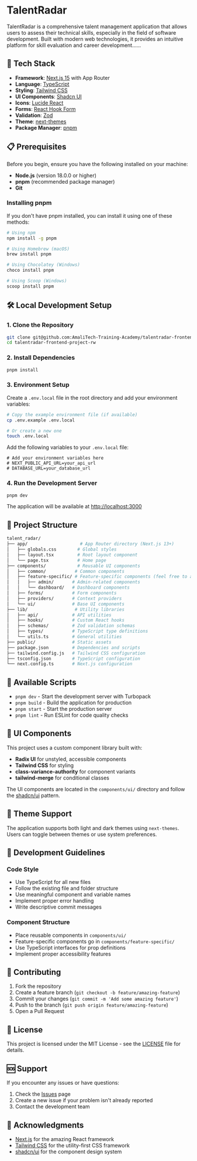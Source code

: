 # TalentRadar

TalentRadar is a comprehensive talent management application that allows users to assess their technical skills, especially in the field of software development. Built with modern web technologies, it provides an intuitive platform for skill evaluation and career development......

## 🚀 Tech Stack

- **Framework**: [Next.js 15](https://nextjs.org/) with App Router
- **Language**: [TypeScript](https://www.typescriptlang.org/)
- **Styling**: [Tailwind CSS](https://tailwindcss.com/)
- **UI Components**: [Shadcn UI](https://ui.shadcn.com/)
- **Icons**: [Lucide React](https://lucide.dev/)
- **Forms**: [React Hook Form](https://react-hook-form.com/)
- **Validation**: [Zod](https://zod.dev/)
- **Theme**: [next-themes](https://github.com/pacocoursey/next-themes)
- **Package Manager**: [pnpm](https://pnpm.io/)

## 📋 Prerequisites

Before you begin, ensure you have the following installed on your machine:

- **Node.js** (version 18.0.0 or higher)
- **pnpm** (recommended package manager)
- **Git**

### Installing pnpm

If you don't have pnpm installed, you can install it using one of these methods:

```bash
# Using npm
npm install -g pnpm

# Using Homebrew (macOS)
brew install pnpm

# Using Chocolatey (Windows)
choco install pnpm

# Using Scoop (Windows)
scoop install pnpm
```

## 🛠️ Local Development Setup

### 1. Clone the Repository

```bash
git clone git@github.com:AmaliTech-Training-Academy/talentradar-frontend-project-rw.git
cd talentradar-frontend-project-rw
```

### 2. Install Dependencies

```bash
pnpm install
```

### 3. Environment Setup

Create a `.env.local` file in the root directory and add your environment variables:

```bash
# Copy the example environment file (if available)
cp .env.example .env.local

# Or create a new one
touch .env.local
```

Add the following variables to your `.env.local` file:

```env
# Add your environment variables here
# NEXT_PUBLIC_API_URL=your_api_url
# DATABASE_URL=your_database_url
```

### 4. Run the Development Server

```bash
pnpm dev
```

The application will be available at [http://localhost:3000](http://localhost:3000)

## 📁 Project Structure

```bash
talent_radar/
├── app/                    # App Router directory (Next.js 13+)
│   ├── globals.css        # Global styles
│   ├── layout.tsx         # Root layout component
│   └── page.tsx           # Home page
├── components/            # Reusable UI components
│   ├── common/           # Common components
│   ├── feature-specific/ # Feature-specific components (feel free to add more )
│   │   ├── admin/       # Admin-related components
│   │   └── dashboard/   # Dashboard components
│   ├── forms/           # Form components
│   ├── providers/       # Context providers
│   └── ui/              # Base UI components
├── lib/                  # Utility libraries
│   ├── api/             # API utilities
│   ├── hooks/           # Custom React hooks
│   ├── schemas/         # Zod validation schemas
│   ├── types/           # TypeScript type definitions
│   └── utils.ts         # General utilities
├── public/              # Static assets
├── package.json         # Dependencies and scripts
├── tailwind.config.js   # Tailwind CSS configuration
├── tsconfig.json        # TypeScript configuration
└── next.config.ts       # Next.js configuration
```

## 🔧 Available Scripts

- `pnpm dev` - Start the development server with Turbopack
- `pnpm build` - Build the application for production
- `pnpm start` - Start the production server
- `pnpm lint` - Run ESLint for code quality checks

## 🎨 UI Components

This project uses a custom component library built with:

- **Radix UI** for unstyled, accessible components
- **Tailwind CSS** for styling
- **class-variance-authority** for component variants
- **tailwind-merge** for conditional classes

The UI components are located in the `components/ui/` directory and follow the [shadcn/ui](https://ui.shadcn.com/) pattern.

## 🌙 Theme Support

The application supports both light and dark themes using `next-themes`. Users can toggle between themes or use system preferences.

## 📝 Development Guidelines

### Code Style

- Use TypeScript for all new files
- Follow the existing file and folder structure
- Use meaningful component and variable names
- Implement proper error handling
- Write descriptive commit messages

### Component Structure

- Place reusable components in `components/ui/`
- Feature-specific components go in `components/feature-specific/`
- Use TypeScript interfaces for prop definitions
- Implement proper accessibility features

## 🤝 Contributing

1. Fork the repository
2. Create a feature branch (`git checkout -b feature/amazing-feature`)
3. Commit your changes (`git commit -m 'Add some amazing feature'`)
4. Push to the branch (`git push origin feature/amazing-feature`)
5. Open a Pull Request

## 📄 License

This project is licensed under the MIT License - see the [LICENSE](LICENSE) file for details.

## 🆘 Support

If you encounter any issues or have questions:

1. Check the [Issues](https://github.com/AmaliTech-Training-Academy/talentradar-frontend-project-rw/issues) page
2. Create a new issue if your problem isn't already reported
3. Contact the development team

## 🙏 Acknowledgments

- [Next.js](https://nextjs.org/) for the amazing React framework
- [Tailwind CSS](https://tailwindcss.com/) for the utility-first CSS framework
- [shadcn/ui](https://ui.shadcn.com/) for the component design system
